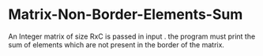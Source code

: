 # Matrix-Non-Border-Elements-Sum
An Integer matrix of size RxC is passed in input . the program must print the sum of elements which are not present in the border of the matrix.
